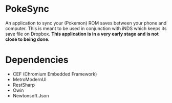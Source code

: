 # PokeSync
An application to sync your (Pokemon) ROM saves between your phone and computer. This is meant to be used in conjunction with iNDS which keeps its save file on Dropbox. **This application is in a very early stage and is not close to being done.**

# Dependencies
* CEF (Chromium Embedded Framework)
* MetroModernUI
* RestSharp
* Owin
* Newtonsoft.Json
